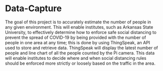 # Data-Capture

The goal of this project is to accurately estimate the number of people in any given
environment. This will enable institutes, such as Arkansas State University, to effectively
determine how to enforce safe social distancing to prevent the spread of COVID-19 by
being provided with the number of people in one area at any time; this is done by using
ThingSpeak, an API used to store and retrieve data. ThingSpeak will display the latest
number of people and line chart of all the people counted by the Pi camera. This data
will enable institutes to decide where and when social distancing rules should be
enforced more strictly or loosely based on the traffic in the area.
